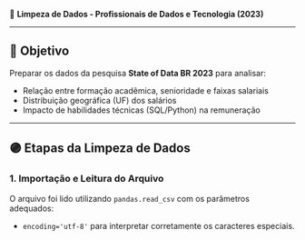 🧹 **Limpeza de Dados - Profissionais de Dados e Tecnologia (2023)**

---

## 📄 Objetivo

Preparar os dados da pesquisa **State of Data BR 2023** para analisar:

- Relação entre formação acadêmica, senioridade e faixas salariais
- Distribuição geográfica (UF) dos salários
- Impacto de habilidades técnicas (SQL/Python) na remuneração

---

## 🟣 Etapas da Limpeza de Dados

### 1. Importação e Leitura do Arquivo

O arquivo foi lido utilizando `pandas.read_csv` com os parâmetros adequados:

- `encoding='utf-8'` para interpretar corretamente os caracteres especiais.

